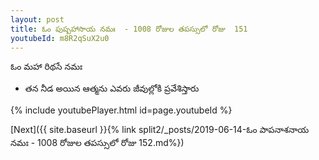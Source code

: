 ```yaml
---
layout: post
title: ఓం పుష్పహాసాయ నమః  - 1008 రోజుల తపస్సులో రోజు  151
youtubeId: m8R2qSuX2u0
---
```

 
 
 ఓం మహా రిథసే నమః  
 
 -  తన నీడ అయిన ఆత్మను ఎవరు జీవుల్లోకి ప్రవేశిస్తారు 
 
  
 
  
 
 
 
 
 
 


{% include youtubePlayer.html id=page.youtubeId %}
 
[Next]({{ site.baseurl }}{% link  split2/_posts/2019-06-14-ఓం పాపనాశనాయ నమః  - 1008 రోజుల తపస్సులో రోజు  152.md%})
 
